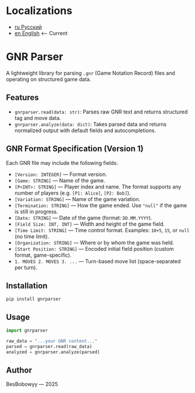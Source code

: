 # Localizations
- [ru Русский](README.ru.md)
- [en English](README.md) <-- Current

# GNR Parser
A lightweight library for parsing `.gnr` (Game Notation Record) files and operating on structured game data.

## Features
- `gnrparser.read(data: str)`: Parses raw GNR text and returns structured tag and move data.
- `gnrparser.analyze(data: dict)`: Takes parsed data and returns normalized output with default fields and autocompletions.

## GNR Format Specification (Version 1)
Each GNR file may include the following fields:
- `[Version: INTEGER]` — Format version.
- `[Game: STRING]` — Name of the game.
- `[P<INT>: STRING]` — Player index and name. The format supports any number of players (e.g. `[P1: Alice]`, `[P2: Bob]`).
- `[Variation: STRING]` — Name of the game variation.
- `[Termination: STRING]` — How the game ended. Use `"null"` if the game is still in progress.
- `[Date: STRING]` — Date of the game (format: `DD.MM.YYYY`).
- `[Field Size: INT, INT]` — Width and height of the game field.
- `[Time Limit: STRING]` — Time control format. Examples: `10+5`, `15`, or `null` (no time limit).
- `[Organization: STRING]` — Where or by whom the game was held.
- `[Start Position: STRING]` — Encoded initial field position (custom format, game-specific).
- `1. MOVES 2. MOVES 3. ...` — Turn-based move list (space-separated per turn).

## Installation
```pip install gnrparser```

## Usage
``` python
import gnrparser

raw_data = "...your GNR content..."
parsed = gnrparser.read(raw_data)
analyzed = gnrparser.analyze(parsed)
```

## Author
BesBobowyy — 2025
